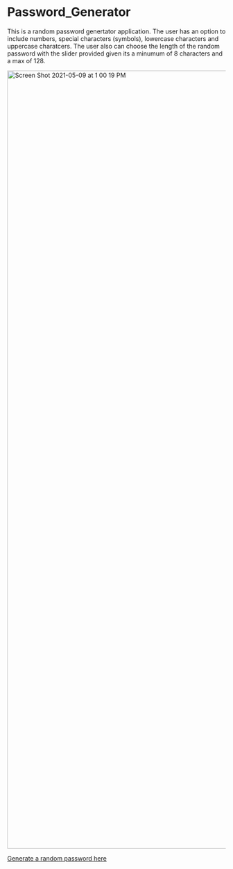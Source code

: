 # Password_Generator

  This is a random password genertator application. The user has an option to include numbers, special characters (symbols), lowercase characters and uppercase charatcers. The user also can choose the length of the random password  with the slider provided given its a minumum of 8 characters and a max of 128.
  
  <img width="1792" alt="Screen Shot 2021-05-09 at 1 00 19 PM" src="https://user-images.githubusercontent.com/80728975/117584584-fe399100-b0ca-11eb-97d0-08e1249eafe4.png">

[Generate a random password here](https://landon0615.github.io/Password_Generator/)

